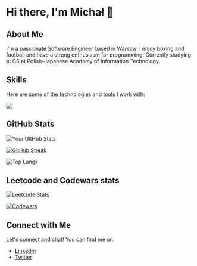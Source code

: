 # Hi there, I'm Michał 👋

## About Me

I'm a passionate Software Engineer based in Warsaw. I enjoy boxing and football and have a strong enthusiasm for programming. Currently studying at CS at Polish-Japanese Academy of Information Technology. 

## Skills

Here are some of the technologies and tools I work with:

<img src="https://skillicons.dev/icons?i=java,cpp,python,swift,ts,spring,selenium,idea,vscode,neovim,docker&theme=dark" />


## GitHub Stats

![Your GitHub Stats](https://github-readme-stats.vercel.app/api?username=g0at1&show_icons=true&theme=nord)

[![GitHub Streak](https://github-readme-streak-stats.herokuapp.com?user=g0at1&theme=nord)](https://git.io/streak-stats)

![Top Langs](https://github-readme-stats.vercel.app/api/top-langs/?username=g0at1&layout=compact&theme=nord)

## Leetcode and Codewars stats

[![Leetcode Stats](https://leetcard.jacoblin.cool/g0at1)](https://leetcode.com/g0at1)

[![Codewars](https://www.codewars.com/users/g0at1/badges/large)](https://codewars.com/users/g0at1)

## Connect with Me

Let's connect and chat! You can find me on:

- [LinkedIn](https://www.linkedin.com/in/lendzion-michal/)
- [Twitter](https://twitter.com/michvl01)

